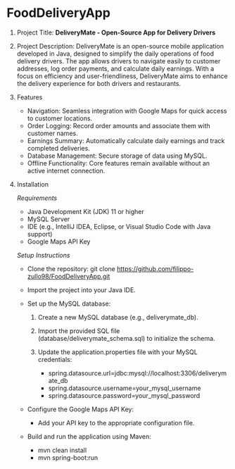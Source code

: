 # FoodDeliveryApp
1. Project Title:   	**DeliveryMate - Open-Source App for Delivery Drivers**
2. Project Description:		DeliveryMate is an open-source mobile application developed in Java, designed to simplify the daily operations of food delivery drivers.
	The app allows drivers to navigate easily to customer addresses, log order payments, and calculate daily earnings. With a focus on efficiency and user-friendliness, DeliveryMate aims to enhance the delivery experience for both drivers and restaurants.

3. Features
    - Navigation: Seamless integration with Google Maps for quick access to customer locations.
    - Order Logging: Record order amounts and associate them with customer names.
    - Earnings Summary: Automatically calculate daily earnings and track completed deliveries.
    - Database Management: Secure storage of data using MySQL.
    - Offline Functionality: Core features remain available without an active internet connection.

4. Installation

   *Requirements*
    - Java Development Kit (JDK) 11 or higher
    - MySQL Server
    - IDE (e.g., IntelliJ IDEA, Eclipse, or Visual Studio Code with Java support)
    - Google Maps API Key

   *Setup Instructions*
	- Clone the repository: git clone https://github.com/filippo-zullo98/FoodDeliveryApp.git
	- Import the project into your Java IDE.
	- Set up the MySQL database:

   		1. Create a new MySQL database (e.g., deliverymate_db).

   		2. Import the provided SQL file (database/deliverymate_schema.sql) to initialize the schema.

   		3. Update the application.properties file with your MySQL credentials:
			* spring.datasource.url=jdbc:mysql://localhost:3306/deliverymate_db
			* spring.datasource.username=your_mysql_username
			* spring.datasource.password=your_mysql_password
	- Configure the Google Maps API Key:
		* Add your API key to the appropriate configuration file.
	- Build and run the application using Maven:
		* mvn clean install 
		* mvn spring-boot:run

